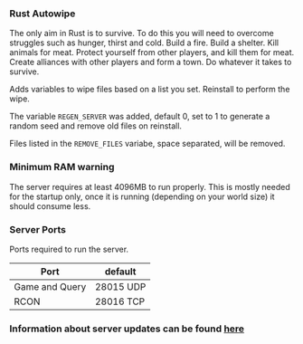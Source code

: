 ### Rust Autowipe
The only aim in Rust is to survive. To do this you will need to overcome struggles such as hunger, thirst and cold. Build a fire. Build a shelter. Kill animals for meat. Protect yourself from other players, and kill them for meat. Create alliances with other players and form a town. Do whatever it takes to survive.

Adds variables to wipe files based on a list you set. Reinstall to perform the wipe.

The variable `REGEN_SERVER` was added, default 0, set to 1 to generate a random seed and remove old files on reinstall.

Files listed in the `REMOVE_FILES` variabe, space separated, will be removed.

### Minimum RAM warning
The server requires at least 4096MB to run properly.
This is mostly needed for the startup only, once it is running (depending on your world size) it should consume less.

### Server Ports
Ports required to run the server.

| Port    | default |
|---------|---------|
| Game and Query | 28015 UDP |
| RCON | 28016 TCP |

### Information about server updates can be found [here](https://steamdb.info/app/258550/depots/?branch=staging)
